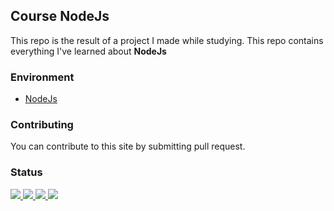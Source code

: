 ## Course NodeJs
This repo is the result of a project I made while studying. This repo contains everything I've learned about __NodeJs__

### Environment
<ul>
  <li><a href="#">NodeJs</a></li>
</ul>

### Contributing
You can contribute to this site by submitting pull request.

### Status
<p>
  <a href="#">
    <img src="https://img.shields.io/badge/stages-production-informational">
  </a>
  <a href="#">
    <img src="https://img.shields.io/github/repo-size/novaardiansyah/course-nodejs?label=size&color=informational" />
  </a>
  <a href="https://github.com/novaardiansyah/course-nodejs/blob/main/LICENSE">
    <img src="https://img.shields.io/github/license/novaardiansyah/course-nodejs?label=license&color=informational" />
  </a>
  <a href="https://github.com/novaardiansyah/course-nodejs/commits/main">
    <img src="https://img.shields.io/github/last-commit/novaardiansyah/course-nodejs/main?color=informational" />
  </a>
</p>